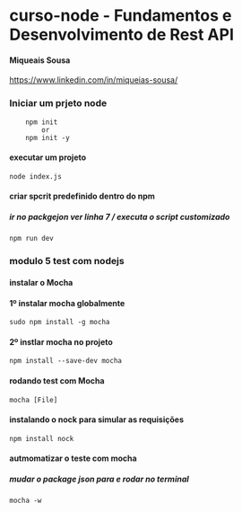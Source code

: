 # curso-node - Fundamentos e Desenvolvimento de Rest API

#### Miqueais Sousa

https://www.linkedin.com/in/miqueias-sousa/

### Iniciar um prjeto node

```
    npm init 
        or 
    npm init -y
```

#### executar um projeto

``` node index.js ```

#### criar spcrit predefinido dentro do npm

##### ir no packgejon ver linha 7 / executa o script customizado

``` npm run dev ```


### modulo 5 test com nodejs

#### instalar o Mocha

#### 1º instalar mocha globalmente
``` sudo npm install -g mocha ```

#### 2º instlar mocha no projeto
``` npm install --save-dev mocha ```

#### rodando test com Mocha
``` mocha [File] ```

#### instalando o nock para simular as requisições
``` npm install nock ```

#### autmomatizar o teste com mocha
##### mudar o package json para e rodar no terminal
``` mocha -w ```
